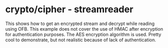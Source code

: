 # crypto/cipher - streamreader

This shows how to get an encrypted stream and decrypt while reading using OFB. This example does not cover the use of HMAC after encryption for authentication purposes. The AES encryption algorithm is used. Pretty cool to demonstrate, but not realistic because of lack of authentication.
